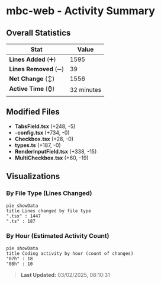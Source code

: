 # mbc-web - Activity Summary 

## Overall Statistics

| Stat                   | Value                                                             |
| ---------------------- | ----------------------------------------------------------------- |
| **Lines Added** (➕)   | 1595                                          |
| **Lines Removed** (➖) | 39                                        |
| **Net Change** (↕)    | 1556                |
| **Active Time** (⌚)   | 32 minutes |


## Modified Files
- **TabsField.tsx** (+248, -5)
- **-config.tsx** (+734, -0)
- **Checkbox.tsx** (+28, -0)
- **types.ts** (+187, -0)
- **RenderInputField.tsx** (+338, -15)
- **MultiCheckbox.tsx** (+60, -19)

## Visualizations

### By File Type (Lines Changed)

```mermaid
pie showData
title Lines changed by file type
".tsx" : 1447
".ts" : 187
```

### By Hour (Estimated Activity Count)

```mermaid
pie showData
title Coding activity by hour (count of changes)
"07h" : 18
"08h" : 10
```


> **Last Updated:** 03/02/2025, 08:10:31